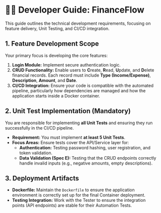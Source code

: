 # 🧑‍💻 Developer Guide: FinanceFlow

This guide outlines the technical development requirements, focusing on feature delivery, Unit Testing, and CI/CD integration.

## 1. Feature Development Scope
Your primary focus is developing the core features:
1.  **Login Module:** Implement secure authentication logic.
2.  **CRUD Functionality:** Enable users to **C**reate, **R**ead, **U**pdate, and **D**elete financial records. Each record must include **Type (Income/Expense)**, **Description**, **Amount**, and **Date**.
3.  **CI/CD Integration:** Ensure your code is compatible with the automated pipeline, particularly how dependencies are managed and how the application starts inside a Docker container.

## 2. Unit Test Implementation (Mandatory)
You are responsible for implementing **all Unit Tests** and ensuring they run successfully in the CI/CD pipeline.

* **Requirement:** You must implement **at least 5 Unit Tests**.
* **Focus Areas:** Ensure tests cover the API/Service layer for:
    * **Authentication:** Testing password hashing, user registration, and token validation.
    * **Data Validation (Spec E):** Testing that the CRUD endpoints correctly handle invalid inputs (e.g., negative amounts, empty descriptions).

## 3. Deployment Artifacts
* **Dockerfile:** Maintain the `Dockerfile` to ensure the application environment is correctly set up for the final Container deployment. 
* **Testing Integration:** Work with the Tester to ensure the integration points (API endpoints) are stable for their Automation Tests.
